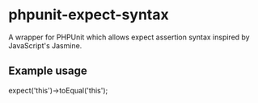 phpunit-expect-syntax
==============

A wrapper for PHPUnit which allows expect assertion syntax inspired by JavaScript's Jasmine.

## Example usage

expect('this')->toEqual('this');

